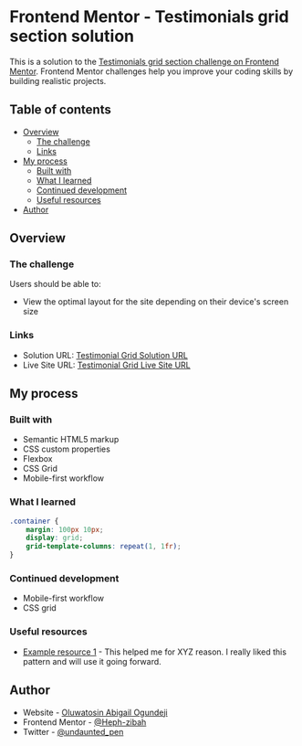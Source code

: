 # Frontend Mentor - Testimonials grid section solution

This is a solution to the [Testimonials grid section challenge on Frontend Mentor](https://www.frontendmentor.io/challenges/testimonials-grid-section-Nnw6J7Un7). Frontend Mentor challenges help you improve your coding skills by building realistic projects. 

## Table of contents

- [Overview](#overview)
  - [The challenge](#the-challenge)
  - [Links](#links)
- [My process](#my-process)
  - [Built with](#built-with)
  - [What I learned](#what-i-learned)
  - [Continued development](#continued-development)
  - [Useful resources](#useful-resources)
- [Author](#author)
## Overview

### The challenge

Users should be able to:

- View the optimal layout for the site depending on their device's screen size

### Links

- Solution URL: [Testimonial Grid Solution URL](https://www.frontendmentor.io/challenges/testimonials-grid-section-Nnw6J7Un7/hub/testimonials-grid-section-r1zlKHlDc/)
- Live Site URL: [Testimonial Grid Live Site URL](https://testimonial-grid-feature-frontendmentor.netlify.app/)

## My process

### Built with

- Semantic HTML5 markup
- CSS custom properties
- Flexbox
- CSS Grid
- Mobile-first workflow

### What I learned

```css
.container {
    margin: 100px 10px;
    display: grid;
    grid-template-columns: repeat(1, 1fr);
}
```

### Continued development
- Mobile-first workflow
- CSS grid

### Useful resources

- [Example resource 1](https://www.example.com) - This helped me for XYZ reason. I really liked this pattern and will use it going forward.
## Author

- Website - [Oluwatosin Abigail Ogundeji](https://medium.com/@oluwatosinhephzibah)
- Frontend Mentor - [@Heph-zibah](https://www.frontendmentor.io/profile/Heph-zibah)
- Twitter - [@undaunted_pen](https://www.twitter.com/undaunted_pen)